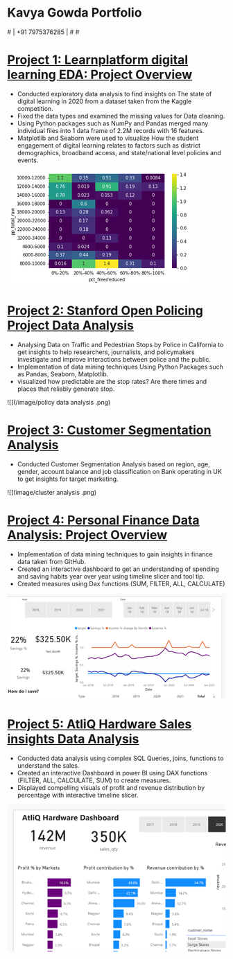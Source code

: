 # Kavya Gowda Portfolio  

#[](kavyagowda987654@gmail.com) | +91 7975376285 | #[](www.linkedin.com/in/kavya-gowda-05144915a)
#[](https://public.tableau.com/app/profile/kavya.gowda)


# [Project 1: Learnplatform digital learning EDA: Project Overview](https://www.kaggle.com/kavyagowdala/exploratory-data-analysis)
* Conducted exploratory data analysis to find insights on The state of digital learning in 2020 from a 
dataset taken from the Kaggle competition. 
* Fixed the data types and examined the missing values for Data cleaning. 
* Using Python packages such as NumPy and Pandas merged many individual files into 1 data frame of 
2.2M records with 16 features. 
* Matplotlib and Seaborn were used to visualize How the student engagement of digital learning relates
to factors such as district demographics, broadband access, and state/national level policies and 
events.

![](/image/heatmap.png)

# [Project 2: Stanford Open Policing Project Data Analysis](https://www.kaggle.com/kavyagowdala/stanford-open-policing-project-data-analysis)
* Analysing Data on Traffic and Pedestrian Stops by Police in California to get insights to help researchers, journalists, and policymakers investigate and improve interactions between police and the public.
* Implementation of data mining techniques Using Python Packages such as Pandas, Seaborn, Matplotlib.
* visualized how predictable are the stop rates? Are there times and places that
reliably generate stop. 

![](/image/policy data analysis .png)

# [Project 3: Customer Segmentation Analysis](https://public.tableau.com/app/profile/kavya.gowda/viz/CustomerSegmentationAnalysis_16388900281370/Story1)
* Conducted Customer Segmentation Analysis based on region, age, gender, account balance and job classification on Bank operating in UK to get insights for target marketing.  

![](image/cluster analysis .png)


# [Project 4: Personal Finance Data Analysis: Project Overview](https://drive.google.com/drive/folders/1nNqdnMJ75bjV0IHLtXqMUTVnq1Y-ESeH?usp=sharing)
* Implementation of data mining techniques to gain insights in finance data taken from GitHub.
* Created an interactive dashboard to get an understanding of spending and saving habits year over year 
using timeline slicer and tool tip.
* Created measures using Dax functions (SUM, FILTER, ALL, CALCULATE)

![](image/saving.png)

# [Project 5: AtliQ Hardware Sales insights Data Analysis ](https://drive.google.com/drive/folders/1nNqdnMJ75bjV0IHLtXqMUTVnq1Y-ESeH?usp=sharing)
* Conducted data analysis using complex SQL Queries, joins, functions to understand the sales.
* Created an interactive Dashboard in power BI using DAX functions (FILTER, ALL, CALCULATE, SUM) 
to create measures.
* Displayed compelling visuals of profit and revenue distribution by percentage with interactive timeline 
slicer.

![](image/atliq.png)

